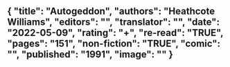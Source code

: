 {
 "title": "Autogeddon",
 "authors": "Heathcote Williams",
 "editors": "",
 "translator": "",
 "date": "2022-05-09",
 "rating": "+",
 "re-read": "TRUE",
 "pages": "151",
 "non-fiction": "TRUE",
 "comic": "",
 "published": "1991",
 "image": ""
}
---

